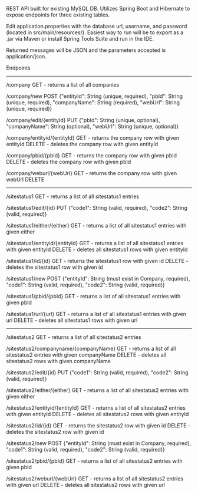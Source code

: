 REST API built for existing MySQL DB. Utilizes Spring Boot and Hibernate to expose endpoints for three existing tables.

Edit application.properties with the database url, username, and password (located in src/main/resources/). Easiest way to run will be to export as a .jar via Maven or install Spring Tools Suite and run in the IDE.

Returned messages will be JSON and the parameters accepted is application/json.

Endpoints

----
/company
GET - returns a list of all companies

/company/new
POST
{"entityId": String (unique, required),
"pbId": String (unique, required),
"companyName": String (required),
"webUrl": String (unique, required)}

/company/edit/{entityId}
PUT
{"pbId": String (unique, optional),
"companyName": String (optional),
"webUrl": String (unique, optional)}

/company/entityid/{entityId}
GET - returns the company row with given entityId
DELETE - deletes the company row with given entityId

/company/pbid/{pbId}
GET - returns the company row with given pbId
DELETE - deletes the company row with given pbId

/company/weburl/{webUrl}
GET - returns the company row with given webUrl
DELETE

----
/sitestatus1
GET - returns a list of all sitestatus1 entries

/sitestatus1/edit/{id}
PUT
{"code1": String (valid, required),
"code2": String (valid, required)}

/sitestatus1/either/{either}
GET - returns a list of all sitestatus1 entries with given either

/sitestatus1/entityid/{entityId}
GET - returns a list of all sitestatus1 entries with given entityId
DELETE - deletes all sitestatus1 rows with given entityId

/sitestatus1/id/{id}
GET - returns the sitestatus1 row with given id
DELETE - deletes the sitestatus1 row with given id

/sitestatus1/new
POST
{"entityId": String (must exist in Company, required),
"code1": String (valid, required),
"code2": String (valid, required)}

/sitestatus1/pbid/{pbId}
GET - returns a list of all sitestatus1 entries with given pbId

/sitestatus1/url/{url}
GET - returns a list of all sitestatus1 entries with given url
DELETE - deletes all sitestatus1 rows with given url

----
/sitestatus2
GET - returns a list of all sitestatus2 entries

/sitestatus2/companyname/{companyName}
GET - returns a list of all sitestatus2 entries with given companyName
DELETE - deletes all sitestatus2 rows with given companyName

/sitestatus2/edit/{id}
PUT
{"code1": String (valid, required),
"code2": String (valid, required)}

/sitestatus2/either/{either}
GET - returns a list of all sitestatus2 entries with given either

/sitestatus2/entityid/{entityId}
GET - returns a list of all sitestatus2 entries with given entityId
DELETE - deletes all sitestatus2 rows with given entityId

/sitestatus2/id/{id}
GET - returns the sitestatus2 row with given id
DELETE - deletes the sitestatus2 row with given id

/sitestatus2/new
POST
{"entityId": String (must exist in Company, required),
"code1": String (valid, required),
"code2": String (valid, required)}

/sitestatus2/pbid/{pbId}
GET - returns a list of all sitestatus2 entries with given pbId

/sitestatus2/weburl/{webUrl}
GET - returns a list of all sitestatus2 entries with given url
DELETE - deletes all sitestatus2 rows with given url
